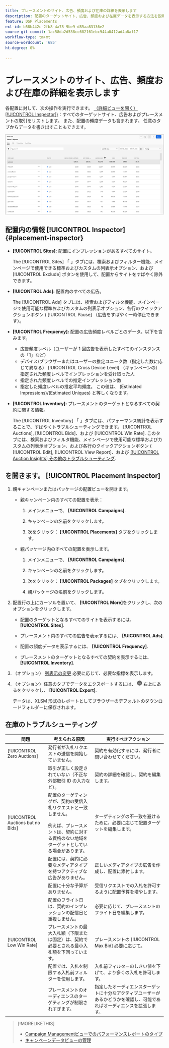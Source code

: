 ```yaml
---
title: プレースメントのサイト、広告、頻度および在庫の詳細を表示します
description: 配置のターゲットサイト、広告、頻度および在庫データを表示する方法を説明します。
feature: DSP Placements
exl-id: b58b442c-2fb8-4a78-9be9-d85aa83136e2
source-git-commit: 1ac58da2d538cc682161ebc944a0412ad4a8af17
workflow-type: tm+mt
source-wordcount: '685'
ht-degree: 0%

---
```


# プレースメントのサイト、広告、頻度および在庫の詳細を表示します

各配置に対して、次の操作を実行できます。 [（詳細ビューを開く） [!UICONTROL Inspector])](placement-details-view.md)：すべてのターゲットサイト、広告およびプレースメントの取引をリストします。 また、配置の頻度データも含まれます。 任意のタブからデータを書き出すこともできます。

![配置インスペクター](/help/dsp/assets/placement-inspector.png)

## 配置内の情報 [!UICONTROL Inspector] {#placement-inspector}

* **[!UICONTROL Sites]:** 配置にインプレッションがあるすべてのサイト。

  The [!UICONTROL Sites] 「 」タブには、検索およびフィルター機能、メインページで使用できる標準およびカスタムの列表示オプション、および [!UICONTROL Exclude] ボタンを使用して、配置からサイトをすばやく除外できます。

* **[!UICONTROL Ads]:** 配置内のすべての広告。

  The [!UICONTROL Ads] タブには、検索およびフィルタ機能、メインページで使用可能な標準およびカスタムの列表示オプション、各行のクイックアクションボタン ( [!UICONTROL Pause] （広告をすばやく一時停止できます）。

* **[!UICONTROL Frequency]:** 配置の広告頻度レベルごとのデータ。以下を含みます。
   * 広告頻度レベル（ユーザーが 1 回広告を表示したすべてのインスタンスの「1」など）
   * デバイス/ブラウザーまたはユーザーの推定ユニーク数（指定した数に応じて異なる） [!UICONTROL Cross Device Level] （キャンペーンの）指定された頻度レベルでインプレッションを受け取った人
   * 指定された頻度レベルでの推定インプレッション数
   * 指定した頻度レベルの推定平均頻度。 この値は、 (Estimated Impressions)/(Estimated Uniques) と等しくなります。

* **[!UICONTROL Inventory]:** プレースメントのターゲットとなるすべての契約に関する情報。

  The [!UICONTROL Inventory] 「 」タブには、パフォーマンス統計を表示することで、すばやくトラブルシューティングできます。 [!UICONTROL Auctions], [!UICONTROL Bids]、および [!UICONTROL Win Rate]. このタブには、検索およびフィルタ機能、メインページで使用可能な標準およびカスタムの列表示オプション、および各行のクイックアクションボタン ( [!UICONTROL Edit], [!UICONTROL View Report]、および [[!UICONTROL Auction Insights] その他のトラブルシューティング](/help/dsp/inventory/private-deal-auction-insights.md).

## を開きます。 [!UICONTROL Placement Inspector]

1. 親キャンペーンまたはパッケージの配置ビューを開きます。

   * 親キャンペーン内のすべての配置を表示：

      1. メインメニューで、 **[!UICONTROL Campaigns]**.

      1. キャンペーンの名前をクリックします。

      1. 次をクリック： **[!UICONTROL Placements]** タブをクリックします。

   * 親パッケージ内のすべての配置を表示します。

      1. メインメニューで、 **[!UICONTROL Campaigns]**.

      1. キャンペーンの名前をクリックします。

      1. 次をクリック： **[!UICONTROL Packages]** タブをクリックします。

      1. 親パッケージの名前をクリックします。

1. 配置行の上にカーソルを置いて、 **[!UICONTROL More]**&#x200B;をクリックし、次のオプションをクリックします。

   * 配置のターゲットとなるすべてのサイトを表示するには、 **[!UICONTROL Sites]**.

   * プレースメント内のすべての広告を表示するには、 **[!UICONTROL Ads]**.

   * 配置の頻度データを表示するには、 **[!UICONTROL Frequency]**.

   * プレースメントのターゲットとなるすべての契約を表示するには、 **[!UICONTROL Inventory]**.

1. （オプション） [列表示の変更](campaign-data-views-manage.md#column-view-change) 必要に応じて、必要な指標を表示します。

1. （オプション）任意のタブでデータをエクスポートするには、 ![その他](/help/search-social-commerce/assets/more.png "その他") 右上にあるをクリックし、 **[!UICONTROL Export]**.

   データは、XLSM 形式のレポートとしてブラウザーのデフォルトのダウンロードフォルダーに保存されます。

## 在庫のトラブルシューティング

| 問題 | 考えられる原因 | 実行すべきアクション |
| -----------| ---------- | ---------- |
| [!UICONTROL Zero Auctions] | 発行者が入札リクエストの送信を開始していません。 | 契約を有効化するには、発行者に問い合わせてください。 |
| | 取引が正しく設定されていない（不正な外部取引 ID の入力など）。 | 契約の詳細を確認し、契約を編集します。 |
| [!UICONTROL Auctions but no Bids] | 配置のターゲティングが、契約の受信入札リクエストと一致しません。 <br><br> 例えば、プレースメントは、契約に対する資格のない地域をターゲットとしている場合があります。 | ターゲティングの不一致を避けるために、必要に応じて配置ターゲットを編集します。 |
| | 配置には、契約に必要なメディアタイプを持つアクティブな広告がありません。 | 正しいメディアタイプの広告を作成し、配置に添付します。 |
| | 配置に十分な予算がありません。 | 受信リクエストでの入札を許可するように配置予算を増やします。 |
| | 配置のフライト日は、契約のインプレッションの配信日と重複しません。 | 必要に応じて、プレースメントのフライト日を編集します。 |
| [!UICONTROL Low Win Rate] | プレースメントの最大入札額（下限または固定）は、契約で必要とされる最小入札額を下回っています。 | プレースメントの [!UICONTROL Max Bid] 必要に応じて。 |
| | 配置では、入札を制限する入札前フィルターを使用します。 | 入札前フィルターのしきい値を下げて、より多くの入札を許可します。 |
| | プレースメントのオーディエンスのターゲティングが制限されすぎます。 | 指定したオーディエンスターゲットに十分なアクティブユーザーがあるかどうかを確認し、可能であればオーディエンスを拡張します。 |

>[!MORELIKETHIS]
>
>* [Campaign Managementビューでのパフォーマンスレポートのタイプ](campaign-reports-about.md)
>* [キャンペーンデータビューの管理](campaign-data-views-manage.md)
